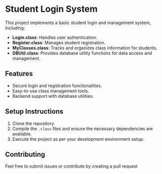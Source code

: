 # Student Login System

This project implements a basic student login and management system, including:

- **Login.class**: Handles user authentication.
- **Register.class**: Manages student registration.
- **MyClasses.class**: Tracks and organizes class information for students.
- **DBUtil.class**: Provides database utility functions for data access and management.

## Features
- Secure login and registration functionalities.
- Easy-to-use class management tools.
- Backend support with database utilities.

## Setup Instructions
1. Clone the repository.
2. Compile the `.class` files and ensure the necessary dependencies are available.
3. Execute the project as per your development environment setup.

## Contributing
Feel free to submit issues or contribute by creating a pull request
